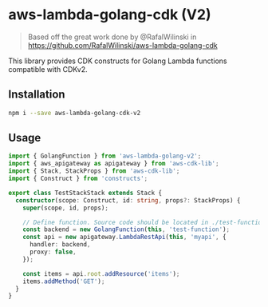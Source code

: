 # aws-lambda-golang-cdk (V2)

> Based off the great work done by @RafalWilinski in https://github.com/RafalWilinski/aws-lambda-golang-cdk

This library provides CDK constructs for Golang Lambda functions compatible with CDKv2.

## Installation

```bash
npm i --save aws-lambda-golang-cdk-v2
```

## Usage

```typescript
import { GolangFunction } from 'aws-lambda-golang-v2';
import { aws_apigateway as apigateway } from 'aws-cdk-lib';
import { Stack, StackProps } from 'aws-cdk-lib';
import { Construct } from 'constructs';

export class TestStackStack extends Stack {
  constructor(scope: Construct, id: string, props?: StackProps) {
    super(scope, id, props);

    // Define function. Source code should be located in ./test-function/main.go
    const backend = new GolangFunction(this, 'test-function');
    const api = new apigateway.LambdaRestApi(this, 'myapi', {
      handler: backend,
      proxy: false,
    });

    const items = api.root.addResource('items');
    items.addMethod('GET');
  }
}
```
